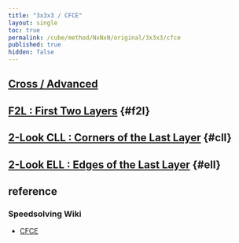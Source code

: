 ```yaml
---
title: "3x3x3 / CFCE"
layout: single
toc: true
permalink: /cube/method/NxNxN/original/3x3x3/cfce
published: true
hidden: false
---
```


<head>
  <base target="_blank">
  <style>
    .iframe-wrapper {
      overflow      : hidden;
      margin-bottom : -35px;
    }
    iframe {
      width         : 250px;
      height        : 330px;
      margin-top    : -20px;
      border        : none;
    }
  </style>
</head>



## [Cross / Advanced](/cube/method/NxNxN/original/3x3x3/cross/advanced)



## [F2L : First Two Layers](/cube/method/NxNxN/original/3x3x3/f2l) {#f2l}



## [2-Look CLL : Corners of the Last Layer](/cube/method/NxNxN/original/3x3x3/2_look_cll) {#cll}



## [2-Look ELL : Edges of the Last Layer](/cube/method/NxNxN/original/3x3x3/2_look_ell) {#ell}



## reference

### Speedsolving Wiki

- [CFCE](https://www.speedsolving.com/wiki/index.php/CFCE)

